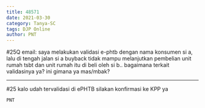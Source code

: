 ```yaml
---
title: 48571
date: 2021-03-30
category: Tanya-SC
tags: DJP Online
author: PNT
---
```


#25Q email: saya melakukan validasi e-phtb dengan nama konsumen si a, lalu di tengah jalan si a buyback tidak mampu melanjutkan pembelian unit rumah tsbt dan unit rumah itu di beli oleh si b.. bagaimana terkait validasinya ya? ini gimana ya mas/mbak?

---

#25 kalo udah tervalidasi di ePHTB silakan konfirmasi ke KPP ya

`PNT`
